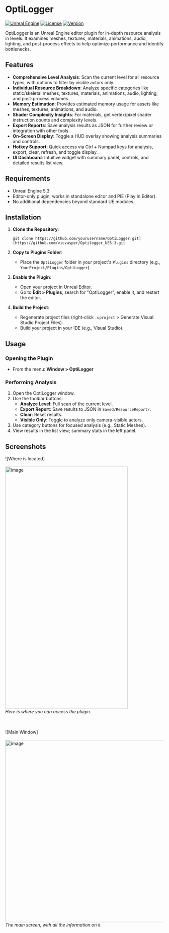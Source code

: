 # OptiLogger

[![Unreal Engine](https://img.shields.io/badge/Unreal%20Engine-5.x-blue.svg)](https://www.unrealengine.com/)
[![License](https://img.shields.io/badge/License-MIT-green.svg)](LICENSE)
[![Version](https://img.shields.io/badge/Version-1.0-orange.svg)](https://github.com/yourusername/OptiLogger/releases)


OptiLogger is an Unreal Engine editor plugin for in-depth resource analysis in levels. It examines meshes, textures, materials, animations, audio, lighting, and post-process effects to help optimize performance and identify bottlenecks.


## Features

- **Comprehensive Level Analysis**: Scan the current level for all resource types, with options to filter by visible actors only.
- **Individual Resource Breakdown**: Analyze specific categories like static/skeletal meshes, textures, materials, animations, audio, lighting, and post-process volumes.
- **Memory Estimation**: Provides estimated memory usage for assets like meshes, textures, animations, and audio.
- **Shader Complexity Insights**: For materials, get vertex/pixel shader instruction counts and complexity levels.
- **Export Reports**: Save analysis results as JSON for further review or integration with other tools.
- **On-Screen Display**: Toggle a HUD overlay showing analysis summaries and controls.
- **Hotkey Support**: Quick access via Ctrl + Numpad keys for analysis, export, clear, refresh, and toggle display.
- **UI Dashboard**: Intuitive widget with summary panel, controls, and detailed results list view.

## Requirements

- Unreal Engine 5.3
- Editor-only plugin; works in standalone editor and PIE (Play In Editor).
- No additional dependencies beyond standard UE modules.

## Installation

1. **Clone the Repository**:
   ```
   git clone https://github.com/yourusername/OptiLogger.git](https://github.com/vicvasper/Optilogger_UE5.3.git
   ```

2. **Copy to Plugins Folder**:
   - Place the `OptiLogger` folder in your project's `Plugins` directory (e.g., `YourProject/Plugins/OptiLogger`).

3. **Enable the Plugin**:
   - Open your project in Unreal Editor.
   - Go to **Edit > Plugins**, search for "OptiLogger", enable it, and restart the editor.

4. **Build the Project**:
   - Regenerate project files (right-click `.uproject` > Generate Visual Studio Project Files).
   - Build your project in your IDE (e.g., Visual Studio).

## Usage

### Opening the Plugin
- From the menu: **Window > OptiLogger**

### Performing Analysis
1. Open the OptiLogger window.
2. Use the toolbar buttons:
   - **Analyze Level**: Full scan of the current level.
   - **Export Report**: Save results to JSON in `Saved/ResourceReport/`.
   - **Clear**: Reset results.
   - **Visible Only**: Toggle to analyze only camera-visible actors.
3. Use category buttons for focused analysis (e.g., Static Meshes).
4. View results in the list view; summary stats in the left panel.

## Screenshots

![Where is located]</br></br>
<img width="389" height="769" alt="image" src="https://github.com/user-attachments/assets/59fda0ef-4f9b-4d3d-ba44-68174d9beddc" /></br>
*Here is where you can access the plugin.*
</br></br></br>

![Main Window]</br></br>
<img width="951" height="578" alt="image" src="https://github.com/user-attachments/assets/b3054e8d-1926-48c1-afa3-bbdb4a587aae" /></br>
*The main screen, with all the information on it.*
